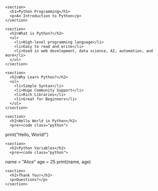 <!DOCTYPE html>
<html>
<head>
  <meta charset="utf-8">
  <title>Python Presentation</title>
  <link rel="stylesheet" href="https://cdn.jsdelivr.net/npm/reveal.js/dist/reveal.css">
  <link rel="stylesheet" href="https://cdn.jsdelivr.net/npm/reveal.js/dist/theme/black.css">
</head>
<body>

<div class="reveal">
  <div class="slides">

    <section>
      <h1>Python Programming</h1>
      <p>An Introduction to Python</p>
    </section>

    <section>
      <h2>What is Python?</h2>
      <ul>
        <li>High-level programming language</li>
        <li>Easy to read and write</li>
        <li>Used in web development, data science, AI, automation, and more</li>
      </ul>
    </section>

    <section>
      <h2>Why Learn Python?</h2>
      <ul>
        <li>Simple Syntax</li>
        <li>Huge Community Support</li>
        <li>Rich Libraries</li>
        <li>Great for Beginners</li>
      </ul>
    </section>

    <section>
      <h2>Hello World in Python</h2>
      <pre><code class="python">
print("Hello, World!")
      </code></pre>
    </section>

    <section>
      <h2>Python Variables</h2>
      <pre><code class="python">
name = "Alice"
age = 25
print(name, age)
      </code></pre>
    </section>

    <section>
      <h2>Thank You!</h2>
      <p>Questions?</p>
    </section>

  </div>
</div>

<script src="https://cdn.jsdelivr.net/npm/reveal.js/dist/reveal.js"></script>
<script>
  Reveal.initialize();
</script>

</body>
</html>
